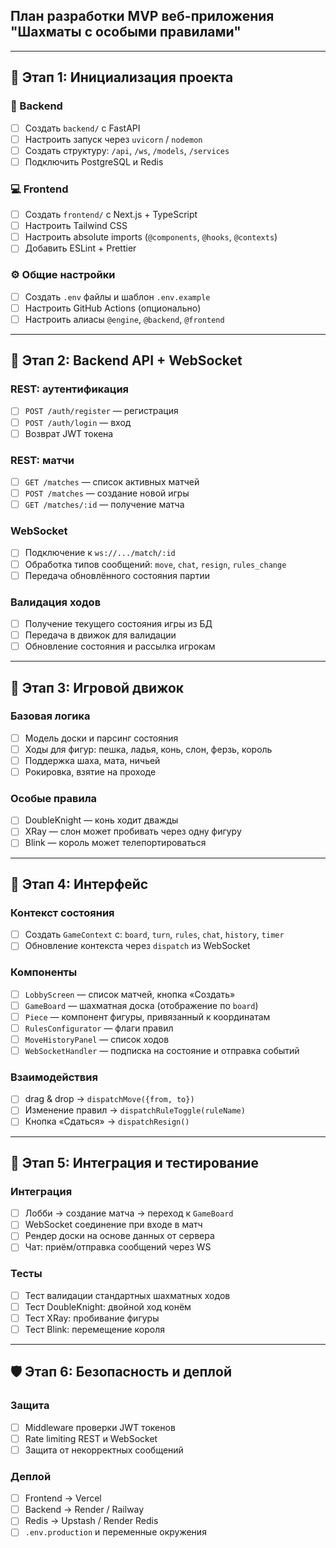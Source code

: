 ## План разработки MVP веб-приложения "Шахматы с особыми правилами"

---

## 📁 Этап 1: Инициализация проекта

### 🧱 Backend
- [ ] Создать `backend/` с FastAPI
- [ ] Настроить запуск через `uvicorn` / `nodemon`
- [ ] Создать структуру: `/api`, `/ws`, `/models`, `/services`
- [ ] Подключить PostgreSQL и Redis

### 💻 Frontend
- [ ] Создать `frontend/` с Next.js + TypeScript
- [ ] Настроить Tailwind CSS
- [ ] Настроить absolute imports (`@components`, `@hooks`, `@contexts`)
- [ ] Добавить ESLint + Prettier

### ⚙️ Общие настройки
- [ ] Создать `.env` файлы и шаблон `.env.example`
- [ ] Настроить GitHub Actions (опционально)
- [ ] Настроить алиасы `@engine`, `@backend`, `@frontend`

---

## 🔐 Этап 2: Backend API + WebSocket

### REST: аутентификация
- [ ] `POST /auth/register` — регистрация
- [ ] `POST /auth/login` — вход
- [ ] Возврат JWT токена

### REST: матчи
- [ ] `GET /matches` — список активных матчей
- [ ] `POST /matches` — создание новой игры
- [ ] `GET /matches/:id` — получение матча

### WebSocket
- [ ] Подключение к `ws://.../match/:id`
- [ ] Обработка типов сообщений: `move`, `chat`, `resign`, `rules_change`
- [ ] Передача обновлённого состояния партии

### Валидация ходов
- [ ] Получение текущего состояния игры из БД
- [ ] Передача в движок для валидации
- [ ] Обновление состояния и рассылка игрокам

---

## 🧠 Этап 3: Игровой движок

### Базовая логика
- [ ] Модель доски и парсинг состояния
- [ ] Ходы для фигур: пешка, ладья, конь, слон, ферзь, король
- [ ] Поддержка шаха, мата, ничьей
- [ ] Рокировка, взятие на проходе

### Особые правила
- [ ] DoubleKnight — конь ходит дважды
- [ ] XRay — слон может пробивать через одну фигуру
- [ ] Blink — король может телепортироваться

---

## 🎨 Этап 4: Интерфейс

### Контекст состояния
- [ ] Создать `GameContext` с: `board`, `turn`, `rules`, `chat`, `history`, `timer`
- [ ] Обновление контекста через `dispatch` из WebSocket

### Компоненты
- [ ] `LobbyScreen` — список матчей, кнопка «Создать»
- [ ] `GameBoard` — шахматная доска (отображение по `board`)
- [ ] `Piece` — компонент фигуры, привязанный к координатам
- [ ] `RulesConfigurator` — флаги правил
- [ ] `MoveHistoryPanel` — список ходов
- [ ] `WebSocketHandler` — подписка на состояние и отправка событий

### Взаимодействия
- [ ] drag & drop → `dispatchMove({from, to})`
- [ ] Изменение правил → `dispatchRuleToggle(ruleName)`
- [ ] Кнопка «Сдаться» → `dispatchResign()`

---

## 🧲 Этап 5: Интеграция и тестирование

### Интеграция
- [ ] Лобби → создание матча → переход к `GameBoard`
- [ ] WebSocket соединение при входе в матч
- [ ] Рендер доски на основе данных от сервера
- [ ] Чат: приём/отправка сообщений через WS

### Тесты
- [ ] Тест валидации стандартных шахматных ходов
- [ ] Тест DoubleKnight: двойной ход конём
- [ ] Тест XRay: пробивание фигуры
- [ ] Тест Blink: перемещение короля

---

## 🛡️ Этап 6: Безопасность и деплой

### Защита
- [ ] Middleware проверки JWT токенов
- [ ] Rate limiting REST и WebSocket
- [ ] Защита от некорректных сообщений

### Деплой
- [ ] Frontend → Vercel
- [ ] Backend → Render / Railway
- [ ] Redis → Upstash / Render Redis
- [ ] `.env.production` и переменные окружения
